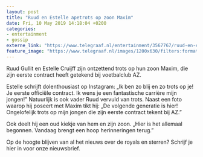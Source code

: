 ```yaml
---
layout: post
title: "Ruud en Estelle apetrots op zoon Maxim"
date: Fri, 10 May 2019 14:18:04 +0200
categories: 
- entertainment 
- gossip 
externe_link: "https://www.telegraaf.nl/entertainment/3567767/ruud-en-estelle-apetrots-op-zoon-maxim"
feature_image: "https://www.telegraaf.nl/images/1200x630/filters:format(jpeg):quality(80)/cdn-kiosk-api.telegraaf.nl/504ef666-7323-11e9-88d9-0218eaf05005.jpg"
---
```


<p class="intro">Ruud Gullit en Estelle Cruijff zijn ontzettend trots op hun zoon Maxim, die zijn eerste contract heeft getekend bij voetbalclub AZ.</p> <p>Estelle schrijft dolenthousiast op Instagram: „Ik ben zo blij en zo trots op je! Je eerste officiële contract. Ik wens je een fantastische carrière mijn jongen!” Natuurlijk is ook vader Ruud vervuld van trots. Naast een foto waarop hij poseert met Maxim tikt hij: „De volgende generatie is hier! Ongelofelijk trots op mijn jongen die zijn eerste contract tekent bij AZ.”</p><p>Ook deelt hij een oud kiekje van hem en zijn zoon. „Hier is het allemaal begonnen. Vandaag brengt een hoop herinneringen terug.”</p><p>Op de hoogte blijven van al het nieuws over de royals en sterren? Schrijf je hier in voor onze nieuwsbrief.</p>
